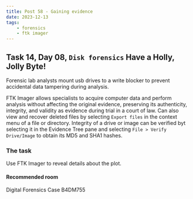 ```yaml
---
title: Post 58 - Gaining evidence
date: 2023-12-13
tags:
    - forensics
    - ftk imager
---
```

## Task 14, Day 08, `Disk forensics` Have a Holly, Jolly Byte!

Forensic lab analysts mount usb drives to a write blocker to prevent accidental data tampering during analysis. 

FTK Imager allows specialists to acquire computer data and perform analysis without affecting the original evidence, preserving its authenticity, integrity, and validity as evidence during trial in a court of law. Can also view and recover deleted files by selecting `Export files` in the context menu of a file or directory. Integrity of a drive or image can be verified byt selecting it in the Evidence Tree pane and selecting `File > Verify Drive/Image` to obtain its MD5 and SHA1 hashes. 

### The task
Use FTK Imager to reveal details about the plot.

#### Recommended room
Digital Forensics Case B4DM755

